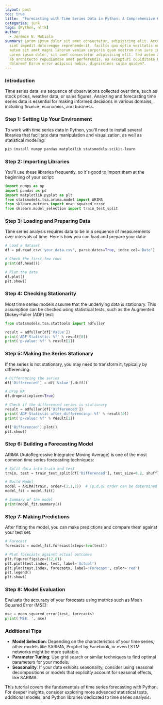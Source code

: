 ```yaml
---
layout: post
toc: true
title:  "Forecasting with Time Series Data in Python: A Comprehensive Guide"
categories: junk
tags: [Python, nltk]
author:
  - Jérémie N. Mabiala
summary: Lorem ipsum dolor sit amet consectetur, adipisicing elit. Accusamus 
  sint impedit doloremque reprehenderit, facilis quo optio veritatis molestias 
  autem sit amet magni laborum veniam corporis quam nostrum nam iure incidunt.
  Lorem ipsum dolor, sit amet consectetur adipisicing elit. Sed autem atque fuga quam 
  ab architecto repudiandae amet perferendis, ea excepturi cupiditate nisi
  dolorem? Earum error adipisci nobis, dignissimos culpa quidem?.
---
```

### Introduction
Time series data is a sequence of observations collected over time, such as stock prices, weather data, or sales figures. Analyzing and forecasting time series data is essential for making informed decisions in various domains, including finance, economics, and business.


### Step 1: Setting Up Your Environment
To work with time series data in Python, you'll need to install several libraries that facilitate data manipulation and visualization, as well as statistical modeling:

```bash
pip install numpy pandas matplotlib statsmodels scikit-learn
```

### Step 2: Importing Libraries
You'll use these libraries frequently, so it's good to import them at the beginning of your script:

```python
import numpy as np
import pandas as pd
import matplotlib.pyplot as plt
from statsmodels.tsa.arima.model import ARIMA
from sklearn.metrics import mean_squared_error
from sklearn.model_selection import train_test_split
```

### Step 3: Loading and Preparing Data
Time series analysis requires data to be in a sequence of measurements over intervals of time. Here's how you can load and prepare your data:

```python
# Load a dataset
df = pd.read_csv('your_data.csv', parse_dates=True, index_col='Date')

# Check the first few rows
print(df.head())

# Plot the data
df.plot()
plt.show()
```

### Step 4: Checking Stationarity
Most time series models assume that the underlying data is stationary. This assumption can be checked using statistical tests, such as the Augmented Dickey-Fuller (ADF) test:

```python
from statsmodels.tsa.stattools import adfuller

result = adfuller(df['Value'])
print('ADF Statistic: %f' % result[0])
print('p-value: %f' % result[1])
```

### Step 5: Making the Series Stationary
If the series is not stationary, you may need to transform it, typically by differencing:

```python
# Differencing the series
df['Differenced'] = df['Value'].diff()

# Drop NA
df.dropna(inplace=True)

# Check if the differenced series is stationary
result = adfuller(df['Differenced'])
print('ADF Statistic after differencing: %f' % result[0])
print('p-value: %f' % result[1])

df['Differenced'].plot()
plt.show()
```

### Step 6: Building a Forecasting Model
ARIMA (AutoRegressive Integrated Moving Average) is one of the most common time series forecasting techniques:

```python
# Split data into train and test
train, test = train_test_split(df['Differenced'], test_size=0.2, shuffle=False)

# Build Model
model = ARIMA(train, order=(1,1,1))  # (p,d,q) order can be determined using ACF and PACF plots
model_fit = model.fit()

# Summary of the model
print(model_fit.summary())
```

### Step 7: Making Predictions
After fitting the model, you can make predictions and compare them against your test set:

```python
# Forecast
forecasts = model_fit.forecast(steps=len(test))

# Plot forecasts against actual outcomes
plt.figure(figsize=(12,6))
plt.plot(test.index, test, label='Actual')
plt.plot(test.index, forecasts, label='Forecast', color='red')
plt.legend()
plt.show()
```

### Step 8: Model Evaluation
Evaluate the accuracy of your forecasts using metrics such as Mean Squared Error (MSE):

```python
mse = mean_squared_error(test, forecasts)
print('MSE: ', mse)
```

### Additional Tips
- **Model Selection**: Depending on the characteristics of your time series, other models like SARIMA, Prophet by Facebook, or even LSTM networks might be more suitable.
- **Parameter Tuning**: Use grid search or similar techniques to find optimal parameters for your models.
- **Seasonality**: If your data exhibits seasonality, consider using seasonal decompositions or models that explicitly account for seasonal effects, like SARIMA.

This tutorial covers the fundamentals of time series forecasting with Python. For deeper insights, consider exploring more advanced statistical tests, additional models, and Python libraries dedicated to time series analysis.